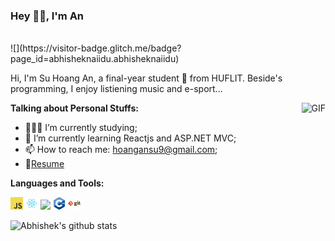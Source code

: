 ### Hey 👋🏽, I'm An

<br/>
![](https://visitor-badge.glitch.me/badge?page_id=abhisheknaiidu.abhisheknaiidu)

<br />

Hi, I'm Su Hoang An, a final-year student 🚀 from HUFLIT. Beside's programming, I enjoy listiening music and e-sport...

  <img align="right" alt="GIF" src="https://media.giphy.com/media/836HiJc7pgzy8iNXCn/giphy.gif" />
  
**Talking about Personal Stuffs:**

- 👨🏽‍💻 I’m currently studying;
- 🌱 I’m currently learning Reactjs and ASP.NET MVC; 
- 📫 How to reach me: hoangansu9@gmail.com;
- 📝[Resume](https://drive.google.com/file/d/1AWEEl8GOCVQHJBxF5bpUDCgAHeqCl3WK/view?usp=sharing)

**Languages and Tools:**  

<code><img height="20" src="https://raw.githubusercontent.com/github/explore/80688e429a7d4ef2fca1e82350fe8e3517d3494d/topics/javascript/javascript.png"></code>
<code><img height="20" src="https://raw.githubusercontent.com/github/explore/80688e429a7d4ef2fca1e82350fe8e3517d3494d/topics/react/react.png"></code>
<code><img height="20" src="https://simpleicons.org/icons/sass.svg"></code>
<code><img height="20" src="https://raw.githubusercontent.com/github/explore/80688e429a7d4ef2fca1e82350fe8e3517d3494d/topics/cpp/cpp.png"></code>
<code><img height="20" src="https://raw.githubusercontent.com/github/explore/80688e429a7d4ef2fca1e82350fe8e3517d3494d/topics/git/git.png"></code>




![Abhishek's github stats](https://github-readme-stats.vercel.app/api?username=abhisheknaiidu&show_icons=true&hide_border=true)


